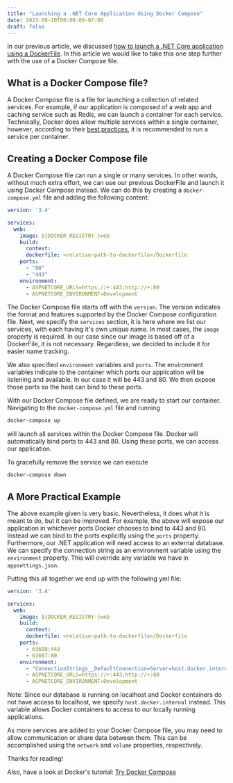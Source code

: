 ```yaml
---
title: "Launching a .NET Core Application Using Docker Compose"
date: 2023-09-10T00:00:00-07:00
draft: false
---
```


In our previous article, we discussed [how to launch a .NET Core application using a DockerFile](/posts/launching-a-net-core-application-using-a-dockerfile). In this article we would like to take this one step further with the use of a Docker Compose file.

## What is a Docker Compose file?

A Docker Compose file is a file for launching a collection of related services. For example, if our application is composed of a web app and caching service such as Redis, we can launch a container for each service. Technically, Docker does allow multiple services within a single container, however, according to their [best practices](https://docs.docker.com/config/containers/multi-service_container/), it is recommended to run a service per container.

## Creating a Docker Compose file

A Docker Compose file can run a single or many services. In other words, without much extra effort, we can use our previous DockerFile and launch it using Docker Compose instead. We can do this by creating a `docker-compose.yml` file and adding the following content:

```yml
version: '3.4'

services:
  web:
    image: ${DOCKER_REGISTRY-}web
    build:
      context: .
      dockerfile: <relative-path-to-dockerfile>/Dockerfile
    ports:
      - "80"
      - "443"
    environment:
      - ASPNETCORE_URLS=https://+:443;http://+:80
      - ASPNETCORE_ENVIRONMENT=Development
```

The Docker Compose file starts off with the `version`. The version indicates the format and features supported by the Docker Compose configuration file.
Next, we specify the `services` section, it is here where we list our services, with each having it's own unique name. In most cases, the `image` property is required. In our case since our image is based off of a DockerFile, it is not necessary. Regardless, we decided to include it for easier name tracking.

We also specified `environment` variables and `ports`. The environment variables indicate to the container which ports our application will be listening and available. In our case it will be 443 and 80. We then expose those ports so the host can bind to these ports.

With our Docker Compose file defined, we are ready to start our container. Navigating to the `docker-compose.yml` file and running

```bash
docker-compose up
```

will launch all services within the Docker Compose file. Docker will automatically bind ports to 443 and 80. Using these ports, we can access our application.

To gracefully remove the service we can execute

```bash
docker-compose down
```

## A More Practical Example

The above example given is very basic. Nevertheless, it does what it is meant to do, but it can be improved. For example, the above will expose our application in whichever ports Docker chooses to bind to 443 and 80. Instead we can bind to the ports explicitly using the `ports` property. Furthermore, our .NET application will need access to an external database. We can specify the connection string as an environment variable using the `environment` property. This will override any variable we have in `appsettings.json`.

Putting this all together we end up with the following yml file:

```yml
version: '3.4'

services:
  web:
    image: ${DOCKER_REGISTRY-}web
    build:
      context: .
      dockerfile: <relative-path-to-dockerfile>/Dockerfile
    ports:
      - 63608:443
      - 63607:80
    environment:
      - "ConnectionStrings__DefaultConnection=Server=host.docker.internal;Port=5432;Database=<database>;User Id=<userId>;Password=<password>"
      - ASPNETCORE_URLS=https://+:443;http://+:80
      - ASPNETCORE_ENVIRONMENT=Development
```

Note: Since our database is running on localhost and Docker containers do not have access to localhost, we specify `host.docker.internal` instead. This variable allows Docker containers to access to our locally running applications.

As more services are added to your Docker Compose file, you may need to allow communication or share data between them. This can be accomplished using the `network` and `volume` properties, respectively.

Thanks for reading! 

Also, have a look at Docker's tutorial: [Try Docker Compose](https://docs.docker.com/compose/gettingstarted/)